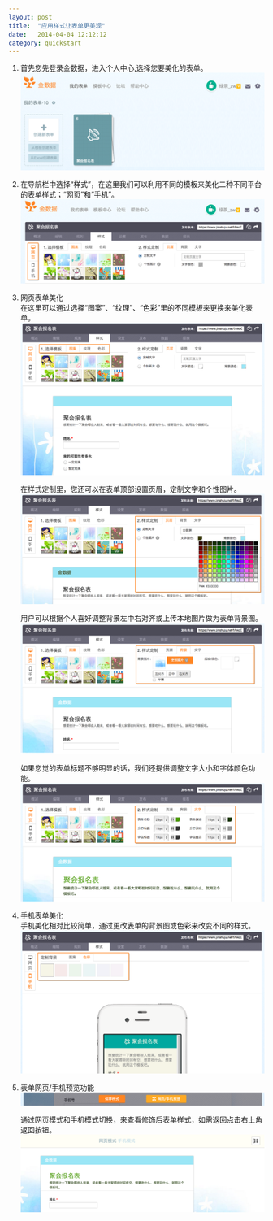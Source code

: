 ```yaml
---
layout: post
title:  "应用样式让表单更美观"
date:   2014-04-04 12:12:12
category: quickstart
---
```


1. 首先您先登录金数据，进入个人中心,选择您要美化的表单。
![样式](/images/style-1.png) 

2. 在导航栏中选择“样式”，在这里我们可以利用不同的模板来美化二种不同平台的表单样式；“网页”和“手机”。  
![样式](/images/style-2.png) 

3. 网页表单美化  
   在这里可以通过选择“图案”、“纹理”、“色彩”里的不同模板来更换来美化表单。
![样式](/images/style-3.png)  

   在样式定制里，您还可以在表单顶部设置页眉，定制文字和个性图片。  
![样式](/images/style-4.png)  

   用户可以根据个人喜好调整背景左中右对齐或上传本地图片做为表单背景图。
![样式](/images/style-5.png)  

   如果您觉的表单标题不够明显的话，我们还提供调整文字大小和字体颜色功能。
![样式](/images/style-6.png)
   
4. 手机表单美化  
   手机美化相对比较简单，通过更改表单的背景图或色彩来改变不同的样式。
![样式](/images/style-7.png)  

5. 表单网页/手机预览功能
![样式](/images/style-8.png)  

   通过网页模式和手机模式切换，来查看修饰后表单样式，如需返回点击右上角返回按钮。
![样式](/images/style-9.png)

